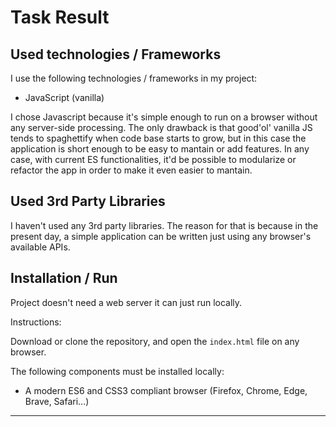 # Task Result

## Used technologies / Frameworks

I use the following technologies / frameworks in my project:

- JavaScript (vanilla)

I chose Javascript because it's simple enough to run on a browser without any server-side processing.
The only drawback is that good'ol' vanilla JS tends to spaghettify when code base starts to grow, but in
this case the application is short enough to be easy to mantain or add features.
In any case, with current ES functionalities, it'd be possible to modularize or refactor the app in order to make it even easier to mantain.

## Used 3rd Party Libraries

I haven't used any 3rd party libraries. The reason for that is because in the present day, a simple
application can be written just using any browser's available APIs.

## Installation / Run

Project doesn't need a web server it can just run locally.

Instructions:

Download or clone the repository, and open the `index.html` file on any browser.

The following components must be installed locally:

- A modern ES6 and CSS3 compliant browser (Firefox, Chrome, Edge, Brave, Safari...)

---